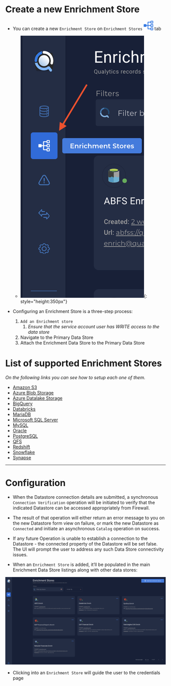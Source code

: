 
# Create a new Enrichment Store

* You can create a new `Enrichment Store` on `Enrichment Stores` 
![Screenshot](../assets/enrichment/icons/enrichment.svg) tab 

    - ![Screenshot](../assets/enrichment/create-new-enrichment.png){: style="height:350px"}

* Configuring an Enrichment Store is a three-step process:

    1. `Add an Enrichment store`
        1. *Ensure that the service account user has WRITE access to the data store*
    2.  Navigate to the Primary Data Store
    3.  Attach the Enrichment Data Store to the Primary Data Store
 

# List of supported Enrichment Stores

*On the following links you can see how to setup each one of them.*

* [Amazon S3](/datastores/amazon-s3)
* [Azure Blob Storage](/datastores/azure-blob-storage)
* [Azure Datalake Storage](/datastores/azure-datalake-storage)
* [BigQuery](/datastores/bigquery)
* [Databricks](/datastores/databricks)
* [MariaDB](/datastores/maria-db)
* [Microsoft SQL Server](/datastores/microsoft-sql-server)
* [MySQL](/datastores/mysql)
* [Oracle](/datastores/oracle)
* [PostgreSQL](/datastores/postgresql)
* [QFS](/datastores/qfs)
* [Redshift](/datastores/redshift)
* [Snowflake](/datastores/snowflake)
* [Synapse](/datastores/synapse)

---

# Configuration

* When the Datastore connection details are submitted, a synchronous `Connection Verification` operation will be initiated to verify that the indicated Datastore can be accessed appropriately from Firewall. 

* The result of that operation will either return an error message to you on the new Datastore form view on failure, or mark the new Datastore as `Connected` and initiate an asynchronous `Catalog` operation on success.  

* If any future Operation is unable to establish a connection to the Datastore - the connected property of the Datastore will be set false. The UI will prompt the user to address any such Data Store connectivity issues.

* When an `Enrichment Store` is added, it’ll be populated in the main Enrichment Data Store listings along with other data stores:

 ![Screenshot](../assets/enrichment/main-page.png)

* Clicking into an `Enrichment Store` will guide the user to the credentials page